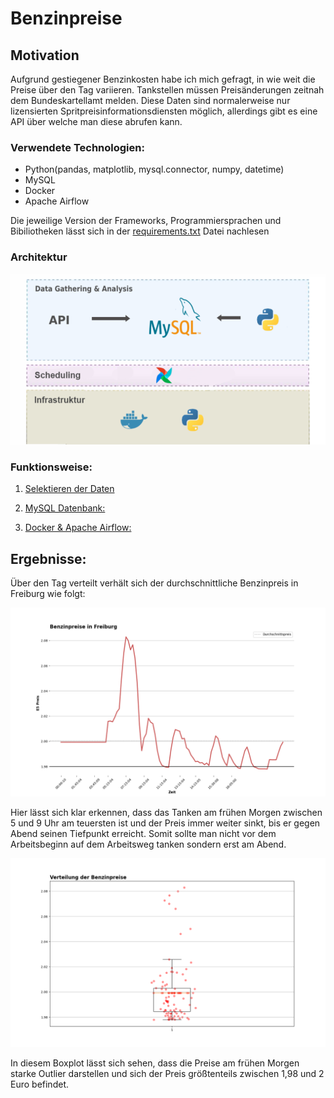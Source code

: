 # Benzinpreise

## Motivation

Aufgrund gestiegener Benzinkosten habe ich mich gefragt, in wie weit die Preise über den Tag variieren. Tankstellen müssen Preisänderungen zeitnah dem Bundeskartellamt melden. Diese Daten sind normalerweise nur lizensierten Spritpreisinformationsdiensten möglich, allerdings gibt es eine API über welche man diese abrufen kann.

### Verwendete Technologien:

- Python(pandas, matplotlib, mysql.connector, numpy, datetime)
- MySQL
- Docker
- Apache Airflow

Die jeweilige Version der Frameworks, Programmiersprachen und Bibiliotheken lässt sich in der [requirements.txt](requirements.txt) Datei nachlesen

### Architektur

![a](Images/architektur.png)


### Funktionsweise:

1. [Selektieren der Daten](https://github.com/SurlaRoute14/Benzinpreise/blob/master/descriptions/Laden_der_Daten.md)

2. [MySQL Datenbank:](https://github.com/SurlaRoute14/Benzinpreise/blob/master/descriptions/MySQL_Datenbank.md)

2. [Docker & Apache Airflow:](https://github.com/SurlaRoute14/Benzinpreise/blob/master/descriptions/Airflow%26Docker.md)


## Ergebnisse:

Über den Tag verteilt verhält sich der durchschnittliche Benzinpreis in Freiburg wie folgt:

![a](Images/24h_Preise.png)

Hier lässt sich klar erkennen, dass das Tanken am frühen Morgen zwischen 5 und 9 Uhr am teuersten ist und der Preis immer weiter sinkt, bis er gegen Abend seinen Tiefpunkt erreicht. Somit sollte man nicht vor dem Arbeitsbeginn auf dem Arbeitsweg tanken sondern erst am Abend.

![a](Images/Verteilung.png)

In diesem Boxplot lässt sich sehen, dass die Preise am frühen Morgen starke Outlier darstellen und sich der Preis größtenteils zwischen 1,98 und 2 Euro befindet.
